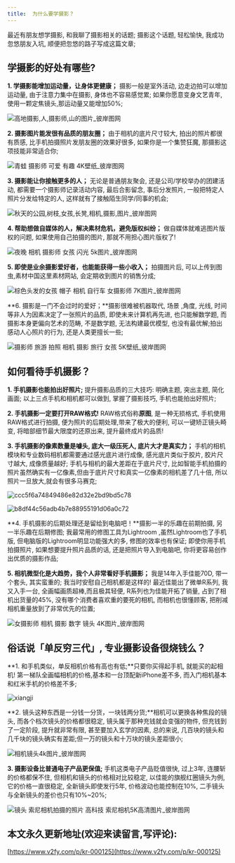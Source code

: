 ```yaml
---
title:  为什么要学摄影？
---
```


最近有朋友想学摄影, 和我聊了摄影相关的话题; 摄影这个话题, 轻松愉快, 我成功忽悠朋友入坑, 顺便把忽悠的路子写成这篇文章;

## 学摄影的好处有哪些?

**1. 学摄影能增加运动量，让身体更健康；** 摄影一般是室外活动, 边走边拍可以增加运动量, 由于注意力集中在摄影, 身体也不容易感觉累;  如果你愿意变身文艺青年, 使用一颗定焦镜头,那运动量又能增加50%; 



![高地摄影,人,摄影师,山的图片_彼岸图网](https://www.v2fy.com/asset/0i/jikemiji/jikemiji-md/kr-000125.assets/%E9%AB%98%E5%9C%B0%E6%91%84%E5%BD%B1,%E4%BA%BA,%E6%91%84%E5%BD%B1%E5%B8%88,%E5%B1%B1%E7%9A%84%E5%9B%BE%E7%89%87_%E5%BD%BC%E5%B2%B8%E5%9B%BE%E7%BD%91.jpg)

**2. 摄影图片能发很有品质的朋友圈；** 由于相机的底片尺寸较大, 拍出的照片都很有质感,  比手机拍摄照片发朋友圈的效果好很多, 如果你是一个集赞狂魔, 那摄影这项技能非常适合你;

![青蛙 摄影师 可爱 有趣 4K壁纸_彼岸图网](https://www.v2fy.com/asset/0i/jikemiji/jikemiji-md/kr-000125.assets/%E9%9D%92%E8%9B%99%20%E6%91%84%E5%BD%B1%E5%B8%88%20%E5%8F%AF%E7%88%B1%20%E6%9C%89%E8%B6%A3%204K%E5%A3%81%E7%BA%B8_%E5%BD%BC%E5%B2%B8%E5%9B%BE%E7%BD%91.jpg)

**3. 摄影能让你接触更多的人；** 无论是普通朋友聚会, 还是公司/学校举办的团建活动, 都需要一个摄影师记录活动内容, 最后合影留念, 事后分发照片, 一般把特定人照片分发给特定的人, 这样就有了接触陌生同学/同事的机会;

![秋天的公园,树枝,女孩,长凳,相机,摄影,图片_彼岸图网](https://www.v2fy.com/asset/0i/jikemiji/jikemiji-md/kr-000125.assets/%E7%A7%8B%E5%A4%A9%E7%9A%84%E5%85%AC%E5%9B%AD,%E6%A0%91%E6%9E%9D,%E5%A5%B3%E5%AD%A9,%E9%95%BF%E5%87%B3,%E7%9B%B8%E6%9C%BA,%E6%91%84%E5%BD%B1,%E5%9B%BE%E7%89%87_%E5%BD%BC%E5%B2%B8%E5%9B%BE%E7%BD%91.jpg)

**4. 帮助想做自媒体的人，解决素材危机，避免版权纠纷；** 做自媒体就难逃图片版权的问题, 如果使用自己拍摄的图片, 那就不用担心图片版权了!



![夜晚 相机 摄影师 女孩 闪光 5k图片_彼岸图网](https://www.v2fy.com/asset/0i/jikemiji/jikemiji-md/kr-000125.assets/%E5%A4%9C%E6%99%9A%20%E7%9B%B8%E6%9C%BA%20%E6%91%84%E5%BD%B1%E5%B8%88%20%E5%A5%B3%E5%AD%A9%20%E9%97%AA%E5%85%89%205k%E5%9B%BE%E7%89%87_%E5%BD%BC%E5%B2%B8%E5%9B%BE%E7%BD%91.jpg)

**5. 即使是业余摄影爱好者，也能能获得一些小收入；** 拍摄图片后, 可以上传到图虫,素材中国这里素材网站, 会定期收到图片的销售分成;



![棕色头发的女孩 帽子 相机 自行车 女摄影师 7K图片_彼岸图网](https://www.v2fy.com/asset/0i/jikemiji/jikemiji-md/kr-000125.assets/%E6%A3%95%E8%89%B2%E5%A4%B4%E5%8F%91%E7%9A%84%E5%A5%B3%E5%AD%A9%20%E5%B8%BD%E5%AD%90%20%E7%9B%B8%E6%9C%BA%20%E8%87%AA%E8%A1%8C%E8%BD%A6%20%E5%A5%B3%E6%91%84%E5%BD%B1%E5%B8%88%207K%E5%9B%BE%E7%89%87_%E5%BD%BC%E5%B2%B8%E5%9B%BE%E7%BD%91.jpg)

**6. 摄影是一门不会过时的爱好；**摄影很难被机器取代, 场景 ,角度, 光线, 时间等非人为因素决定了一张照片的品质, 即使未来计算机再先进, 也只能解数学题, 而摄影本身更偏向艺术的范畴, 不是数学题, 无法构建最优模型, 也没有最优解;拍出感动人心照片的行为, 还是人类更擅长一些;

![摄影师 旅游 拍照 相机 摄影 旅行 女孩 5K壁纸_彼岸图网](https://www.v2fy.com/asset/0i/jikemiji/jikemiji-md/kr-000125.assets/%E6%91%84%E5%BD%B1%E5%B8%88%20%E6%97%85%E6%B8%B8%20%E6%8B%8D%E7%85%A7%20%E7%9B%B8%E6%9C%BA%20%E6%91%84%E5%BD%B1%20%E6%97%85%E8%A1%8C%20%E5%A5%B3%E5%AD%A9%205K%E5%A3%81%E7%BA%B8_%E5%BD%BC%E5%B2%B8%E5%9B%BE%E7%BD%91.jpg)


## 如何看待手机摄影？

**1. 手机摄影也能拍出好照片;** 提升摄影品质的三大技巧: 明确主题, 突出主题, 简化画面; 以上三点手机和相机都可以做到, 掌握了摄影技巧, 手机也能拍出好照片;

**2. 手机摄影一定要打开RAW格式!** RAW格式俗称**原图**, 是一种无损格式, 手机使用RAW格式进行拍摄, 便为照片的后期处理,带来了极大的便利, 可以一键矫正镜头畸变, 将暗部细节最大限度的还原出来, 提升最终成片的品质!

**3. 手机摄影的像素数量是噱头, 底大一级压死人, 底片大才是真实力；** 手机的相机模块和专业数码相机都需要通过感光底片进行成像, 感光底片类似于胶片, 胶片尺寸越大, 成像质量越好; 手机与相机的最大差距在于底片尺寸, 比如智能手机拍摄的照片虽然确实有一亿像素,但由于底片尺寸和真实一亿像素的相机差了几十倍, 所以照片一旦放大,就会有很多马赛克;

![ccc5f6a74849486e82d32e2bd9bd5c78](https://www.v2fy.com/asset/0i/jikemiji/jikemiji-md/kr-000125.assets/ccc5f6a74849486e82d32e2bd9bd5c78.jpg)





![b8df44c56adb4b7e88955191d06a0c72](https://www.v2fy.com/asset/0i/jikemiji/jikemiji-md/kr-000125.assets/b8df44c56adb4b7e88955191d06a0c72.jpg)



**4. 手机摄影的后期处理还是留给到电脑吧！**摄影一半的乐趣在前期拍摄, 另一半乐趣在后期修图; 我最常用的修图工具为Lightroom ,虽然Lightroom也了手机版, 但电脑版的Lightroom明显功能强大的多, 修图的效率也有保证; 即使你用手机拍摄照片, 如果想要提升照片品质的话, 还是把照片导入到电脑吧, 你将更容易创作出优质的摄影作品;

**5. 相机微型化是大趋势，我个人非常看好手机摄影；** 我是14年入手佳能70D, 带一个套头, 其实蛮重的; 我当时安慰自己相机都是这样的! 最近佳能出了微单R系列, 我又入手一台, 全画幅画质超棒,而且极其轻便, R系列也为佳能开拓了销量, 占到了相机出货量的45%, 没有哪个消费者喜欢重的要死的相机, 而相机也很懂顾客, 把削减相机重量放到了非常优先的位置;

![女摄影师 相机 摄影 数字 镜头 4K图片_彼岸图网](https://www.v2fy.com/asset/0i/jikemiji/jikemiji-md/kr-000125.assets/%E5%A5%B3%E6%91%84%E5%BD%B1%E5%B8%88%20%E7%9B%B8%E6%9C%BA%20%E6%91%84%E5%BD%B1%20%E6%95%B0%E5%AD%97%20%E9%95%9C%E5%A4%B4%204K%E5%9B%BE%E7%89%87_%E5%BD%BC%E5%B2%B8%E5%9B%BE%E7%BD%91.jpg)



## 俗话说「单反穷三代」, 专业摄影设备很烧钱么？ 

**1. 和手机类似，单反相机价格有高也有低;**只要你买得起手机, 就能买的起相机! 第一梯队全画幅相机的价格,基本和一台顶配新iPhone差不多, 而入门相机基本和红米手机的价格差不多; 



![xiangji](https://www.v2fy.com/asset/0i/jikemiji/jikemiji-md/kr-000125.assets/xiangji.jpeg)



**2. 镜头这种东西是一分钱一分货，一块钱两分货;**相机可以更换各种焦段的镜头, 而各个档次镜头的价格都很稳定, 镜头属于那种充钱就会变强的物件, 但充钱到了一定阶段, 提升就非常有限, 甚至要加入玄学的因素, 总的来说, 几百块的镜头和几千块的镜头确实有差距;但一万的镜头和十万块的镜头差距很小;



![相机镜头4k图片_彼岸图网](https://www.v2fy.com/asset/0i/jikemiji/jikemiji-md/kr-000125.assets/%E7%9B%B8%E6%9C%BA%E9%95%9C%E5%A4%B44k%E5%9B%BE%E7%89%87_%E5%BD%BC%E5%B2%B8%E5%9B%BE%E7%BD%91.jpg)





**3. 摄影设备比普通电子产品更保值;** 手机这类电子产品贬值很快, 过上3年, 连腰斩的价格都保不住, 但相机和镜头的价格相对比较稳定, 以佳能的旗舰红圈镜头为例, 它的价格一直很稳定, 全新镜头即使发行5年, 价格波动也能控制在10%, 二手镜头与全新镜头的差价也只有10%~20%;





![镜头 索尼相机拍摄的照片 高科技 索尼相机5K高清图片_彼岸图网](https://www.v2fy.com/asset/0i/jikemiji/jikemiji-md/kr-000125.assets/%E9%95%9C%E5%A4%B4%20%E7%B4%A2%E5%B0%BC%E7%9B%B8%E6%9C%BA%E6%8B%8D%E6%91%84%E7%9A%84%E7%85%A7%E7%89%87%20%E9%AB%98%E7%A7%91%E6%8A%80%20%E7%B4%A2%E5%B0%BC%E7%9B%B8%E6%9C%BA5K%E9%AB%98%E6%B8%85%E5%9B%BE%E7%89%87_%E5%BD%BC%E5%B2%B8%E5%9B%BE%E7%BD%91.jpg)












## 本文永久更新地址(欢迎来读留言,写评论):

[https://www.v2fy.com/p/kr-000125](https://www.v2fy.com/p/kr-000125)
